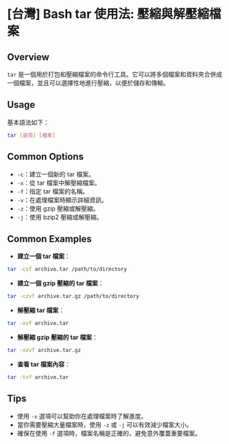 # [台灣] Bash tar 使用法: 壓縮與解壓縮檔案

## Overview
`tar` 是一個用於打包和壓縮檔案的命令行工具。它可以將多個檔案和資料夾合併成一個檔案，並且可以選擇性地進行壓縮，以便於儲存和傳輸。

## Usage
基本語法如下：
```bash
tar [選項] [檔案]
```

## Common Options
- `-c`：建立一個新的 tar 檔案。
- `-x`：從 tar 檔案中解壓縮檔案。
- `-f`：指定 tar 檔案的名稱。
- `-v`：在處理檔案時顯示詳細資訊。
- `-z`：使用 gzip 壓縮或解壓縮。
- `-j`：使用 bzip2 壓縮或解壓縮。

## Common Examples
- **建立一個 tar 檔案**：
```bash
tar -cvf archive.tar /path/to/directory
```

- **建立一個 gzip 壓縮的 tar 檔案**：
```bash
tar -czvf archive.tar.gz /path/to/directory
```

- **解壓縮 tar 檔案**：
```bash
tar -xvf archive.tar
```

- **解壓縮 gzip 壓縮的 tar 檔案**：
```bash
tar -xzvf archive.tar.gz
```

- **查看 tar 檔案內容**：
```bash
tar -tvf archive.tar
```

## Tips
- 使用 `-v` 選項可以幫助你在處理檔案時了解進度。
- 當你需要壓縮大量檔案時，使用 `-z` 或 `-j` 可以有效減少檔案大小。
- 確保在使用 `-f` 選項時，檔案名稱是正確的，避免意外覆蓋重要檔案。